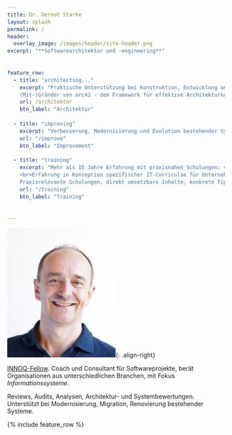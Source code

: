 ```yaml
---
title: Dr. Gernot Starke
layout: splash
permalink: /
header:
  overlay_image: /images/header/site-header.png
excerpt: "**Softwarearchitektur und -engineering**"


feature_row:
  - title: "architecting..."
    excerpt: "Praktische Unterstützung bei Konstruktion, Entwicklung und Dokumentation Ihrer Systeme.<br>
    (Mit-)Gründer von arc42 - dem Framework für effektive Architekturkommunikation."
    url: /architektur
    btn_label: "Architektur"

  - title: "improving"
    excerpt: "Verbesserung, Modernisierung und Evolution bestehender Systeme"
    url: "/improve"
    btn_label: "Improvement"

  - title: "training"
    excerpt: "Mehr als 15 Jahre Erfahrung mit praxisnahen Schulungen: von Softwarearchitektur (foundation, advanced), Software-Engineering über Agilität bis zu Zeitmanagement.
    <br>Erfahrung in Konzeption spezifischer IT-Curriculae für Unternehmen, strategische Weiterbildung von IT-Personal sowie IT-Themen für Management.<br><br>
    Praxisrelevante Schulungen, direkt umsetzbare Inhalte, konkrete Tipps."
    url: "/training"
    btn_label: "Training"


---
```


![](/images/about/gernot-400px.jpg){: .align-right}


[INNOQ-Fellow](https://www.innoq.com/de/staff/gernot-starke/).
Coach und Consultant für Softwareprojekte, berät Organisationen
aus unterschiedlichen Branchen, mit Fokus _Informationssysteme_.

Reviews, Audits, Analysen, Architektur- und Systembewertungen.
Unterstützt bei Modernisierung, Migration, Renovierung bestehender Systeme.

{% include feature_row %}
